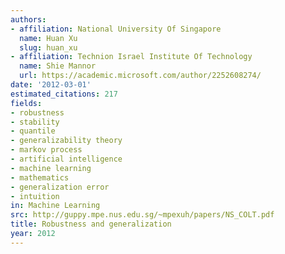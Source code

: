 ```yaml
---
authors:
- affiliation: National University Of Singapore
  name: Huan Xu
  slug: huan_xu
- affiliation: Technion Israel Institute Of Technology
  name: Shie Mannor
  url: https://academic.microsoft.com/author/2252608274/
date: '2012-03-01'
estimated_citations: 217
fields:
- robustness
- stability
- quantile
- generalizability theory
- markov process
- artificial intelligence
- machine learning
- mathematics
- generalization error
- intuition
in: Machine Learning
src: http://guppy.mpe.nus.edu.sg/~mpexuh/papers/NS_COLT.pdf
title: Robustness and generalization
year: 2012
---
```

